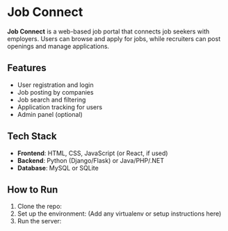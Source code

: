 # Job Connect

**Job Connect** is a web-based job portal that connects job seekers with employers. Users can browse and apply for jobs, while recruiters can post openings and manage applications.

## Features
- User registration and login
- Job posting by companies
- Job search and filtering
- Application tracking for users
- Admin panel (optional)

## Tech Stack
- **Frontend**: HTML, CSS, JavaScript (or React, if used)
- **Backend**: Python (Django/Flask) or Java/PHP/.NET
- **Database**: MySQL or SQLite

## How to Run
1. Clone the repo:
2. Set up the environment:
(Add any virtualenv or setup instructions here)
3. Run the server:
